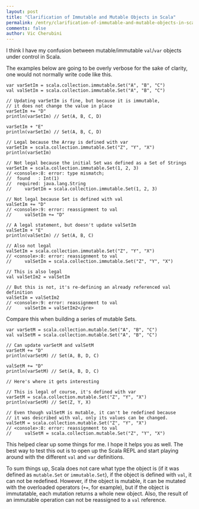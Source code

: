 ```yaml
---
layout: post
title: "Clarification of Immutable and Mutable Objects in Scala"
permalink: /entry/clarification-of-immutable-and-mutable-objects-in-scala.html
comments: false
author: Vic Cherubini
---
```


I think I have my confusion between mutable/immutable `val`/`var` objects under control in Scala.

The examples below are going to be overly verbose for the sake of clarity, one would not normally write code like this.

    var varSetIm = scala.collection.immutable.Set("A", "B", "C")
    val valSetIm = scala.collection.immutable.Set("A", "B", "C")

    // Updating varSetIm is fine, but because it is immutable,
    // it does not change the value in place
    varSetIm += "D"
    println(varSetIm) // Set(A, B, C, D)

    varSetIm + "E"
    println(varSetIm) // Set(A, B, C, D)

    // Legal because the Array is defined with var
    varSetIm = scala.collection.immutable.Set("Z", "Y", "X")
    println(varSetIm)

    // Not legal because the initial Set was defined as a Set of Strings
    varSetIm = scala.collection.immutable.Set(1, 2, 3)
    // <console>:8: error: type mismatch;
    //  found   : Int(1)
    //  required: java.lang.String
    //     varSetIm = scala.collection.immutable.Set(1, 2, 3)

    // Not legal because Set is defined with val
    valSetIm += "D"
    // <console>:9: error: reassignment to val
    //     valSetIm += "D"

    // A legal statement, but doesn't update valSetIm
    valSetIm + "E"
    println(valSetIm) // Set(A, B, C)

    // Also not legal
    valSetIm = scala.collection.immutable.Set("Z", "Y", "X")
    // <console>:8: error: reassignment to val
    //     valSetIm = scala.collection.immutable.Set("Z", "Y", "X")

    // This is also legal
    val valSetIm2 = valSetIm

    // But this is not, it's re-defining an already referenced val definition
    valSetIm = valSetIm2
    // <console>:9: error: reassignment to val
    //     valSetIm = valSetIm2</pre>

Compare this when building a series of mutable Sets.

    var varSetM = scala.collection.mutable.Set("A", "B", "C")
    val valSetM = scala.collection.mutable.Set("A", "B", "C")

    // Can update varSetM and valSetM
    varSetM += "D"
    println(varSetM) // Set(A, B, D, C)

    valSetM += "D"
    println(varSetM) // Set(A, B, D, C)

    // Here's where it gets interesting

    // This is legal of course, it's defined with var
    varSetM = scala.collection.mutable.Set("Z", "Y", "X")
    println(varSetM) // Set(Z, Y, X)

    // Even though valSetM is mutable, it can't be redefined because
    // it was described with val, only its values can be changed.
    valSetM = scala.collection.mutable.Set("Z", "Y", "X")
    // <console>:8: error: reassignment to val
    //     valSetM = scala.collection.mutable.Set("Z", "Y", "X")

This helped clear up some things for me. I hope it helps you as well. The best way to test this out is to open up the Scala REPL and start playing around with the different `val` and `var` definitions.

To sum things up, Scala does not care what type the object is (if it was defined as `mutable.Set` or `immutable.Set`), if the object is defined with `val`, it can not be redefined. However, if the object is mutable, it can be mutated with the overloaded operators (`+=`, for example), but if the object is immutatable, each mutation returns a whole new object. Also, the result of an immutable operation can not be reassigned to a `val` reference.
